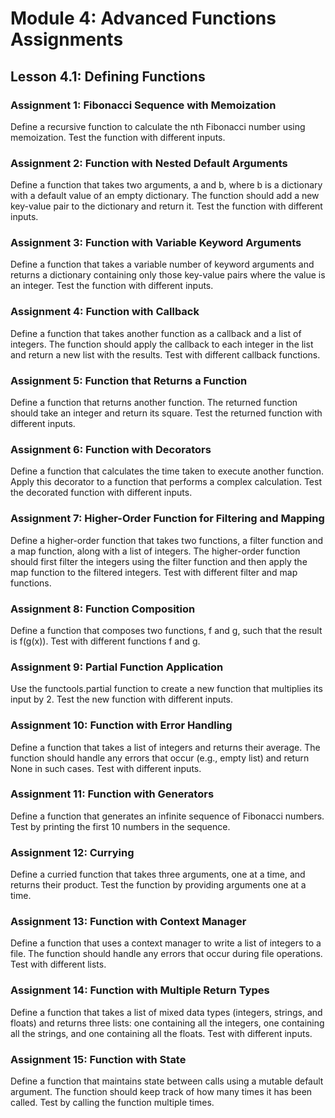 # Module 4: Advanced Functions Assignments
## Lesson 4.1: Defining Functions
### Assignment 1: Fibonacci Sequence with Memoization

Define a recursive function to calculate the nth Fibonacci number using memoization. Test the function with different inputs.

### Assignment 2: Function with Nested Default Arguments

Define a function that takes two arguments, a and b, where b is a dictionary with a default value of an empty dictionary. The function should add a new key-value pair to the dictionary and return it. Test the function with different inputs.

### Assignment 3: Function with Variable Keyword Arguments

Define a function that takes a variable number of keyword arguments and returns a dictionary containing only those key-value pairs where the value is an integer. Test the function with different inputs.

### Assignment 4: Function with Callback

Define a function that takes another function as a callback and a list of integers. The function should apply the callback to each integer in the list and return a new list with the results. Test with different callback functions.

### Assignment 5: Function that Returns a Function

Define a function that returns another function. The returned function should take an integer and return its square. Test the returned function with different inputs.

### Assignment 6: Function with Decorators

Define a function that calculates the time taken to execute another function. Apply this decorator to a function that performs a complex calculation. Test the decorated function with different inputs.

### Assignment 7: Higher-Order Function for Filtering and Mapping

Define a higher-order function that takes two functions, a filter function and a map function, along with a list of integers. The higher-order function should first filter the integers using the filter function and then apply the map function to the filtered integers. Test with different filter and map functions.

### Assignment 8: Function Composition

Define a function that composes two functions, f and g, such that the result is f(g(x)). Test with different functions f and g.

### Assignment 9: Partial Function Application

Use the functools.partial function to create a new function that multiplies its input by 2. Test the new function with different inputs.

### Assignment 10: Function with Error Handling

Define a function that takes a list of integers and returns their average. The function should handle any errors that occur (e.g., empty list) and return None in such cases. Test with different inputs.

### Assignment 11: Function with Generators

Define a function that generates an infinite sequence of Fibonacci numbers. Test by printing the first 10 numbers in the sequence.

### Assignment 12: Currying

Define a curried function that takes three arguments, one at a time, and returns their product. Test the function by providing arguments one at a time.

### Assignment 13: Function with Context Manager

Define a function that uses a context manager to write a list of integers to a file. The function should handle any errors that occur during file operations. Test with different lists.

### Assignment 14: Function with Multiple Return Types

Define a function that takes a list of mixed data types (integers, strings, and floats) and returns three lists: one containing all the integers, one containing all the strings, and one containing all the floats. Test with different inputs.

### Assignment 15: Function with State

Define a function that maintains state between calls using a mutable default argument. The function should keep track of how many times it has been called. Test by calling the function multiple times.